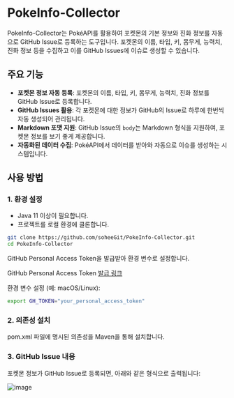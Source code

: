 # PokeInfo-Collector

PokeInfo-Collector는 PokéAPI를 활용하여 포켓몬의 기본 정보와 진화 정보를 자동으로 GitHub Issue로 등록하는 도구입니다. 포켓몬의 이름, 타입, 키, 몸무게, 능력치, 진화 정보 등을 수집하고 이를 GitHub Issues에 이슈로 생성할 수 있습니다.

## 주요 기능

- **포켓몬 정보 자동 등록**: 포켓몬의 이름, 타입, 키, 몸무게, 능력치, 진화 정보를 GitHub Issue로 등록합니다.
- **GitHub Issues 활용**: 각 포켓몬에 대한 정보가 GitHub의 Issue로 하루에 한번씩 자동 생성되어 관리됩니다.
- **Markdown 포맷 지원**: GitHub Issue의 `body`는 Markdown 형식을 지원하여, 포켓몬 정보를 보기 좋게 제공합니다.
- **자동화된 데이터 수집**: PokéAPI에서 데이터를 받아와 자동으로 이슈를 생성하는 시스템입니다.

## 사용 방법

### 1. 환경 설정

- Java 11 이상이 필요합니다.
- 프로젝트를 로컬 환경에 클론합니다.

```bash
git clone https://github.com/soheeGit/PokeInfo-Collector.git
cd PokeInfo-Collector
```
GitHub Personal Access Token을 발급받아 환경 변수로 설정합니다.

GitHub Personal Access Token [발급 링크](https://github.com/settings/tokens)

환경 변수 설정 (예: macOS/Linux):
```bash
export GH_TOKEN="your_personal_access_token"
```

### 2. 의존성 설치
pom.xml 파일에 명시된 의존성을 Maven을 통해 설치합니다.

### 3. GitHub Issue 내용
포켓몬 정보가 GitHub Issue로 등록되면, 아래와 같은 형식으로 출력됩니다:


![image](https://github.com/user-attachments/assets/c529da62-6000-4945-97bb-fdcba4787ee9)


